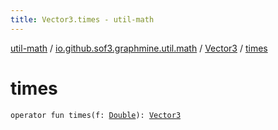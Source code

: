 ```yaml
---
title: Vector3.times - util-math
---
```


[util-math](../../index.html) / [io.github.sof3.graphmine.util.math](../index.html) / [Vector3](index.html) / [times](./times.html)

# times

`operator fun times(f: `[`Double`](https://kotlinlang.org/api/latest/jvm/stdlib/kotlin/-double/index.html)`): `[`Vector3`](index.html)